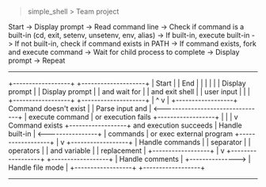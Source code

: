 > simple_shell > Team project

<p> Start -> Display prompt -> Read command line -> Check if command is a built-in (cd, exit, setenv, unsetenv, env, alias) -> If built-in, execute built-in -> If not built-in, check if command exists in PATH -> If command exists, fork and execute command -> Wait for child process to complete -> Display prompt -> Repeat</p>

***
+------------------+                        +--------------------+
|     Start        |                        |       End          |
|                  |                        |                    |
|  Display prompt  |                        |  Display prompt    |
|    and wait for  |                        |  and exit shell    |
|    user input    |                        |                    |
+------------------+                        +--------------------+
           |                                           ^
           v                                           |
+------------------+         Command doesn't exist     |
|  Parse input and |  <--------------------------------+
|  execute command |      or execution fails
+------------------+                   |
           |                           |
           v                    Command exists
+------------------+      and execution succeeds
|  Handle built-in |  <----------------+
|     commands     |    or exec external program
+------------------+
           |
           v
+------------------+
| Handle commands  |
|      separator   |
|      operators   |
|   and variable   |
|    replacement   |
+------------------+
           |
           v
+------------------+                         +------------------+
| Handle comments  |     +--------------->   | Handle file mode |
+------------------+                         +------------------+
***